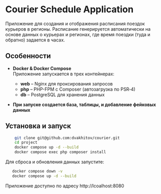 # Courier Schedule Application

Приложение для создания и отображения расписания поездок курьеров в регионы. Расписание генерируется автоматически на основе данных о курьерах и регионах, где время поездки (туда и обратно) задается в часах.

## Особенности

- **Docker & Docker Compose**  
  Приложение запускается в трех контейнерах:
    - **web** – Nginx для проксирования запросов
    - **php** – PHP-FPM с Composer (автозагрузка по PSR‑4)
    - **db** – PostgreSQL для хранения данных
  

- **При запуске создается база, таблицы, и добавление фейковых данных**  
 
## Установка и запуск

   ```bash
       git clone git@github.com:dvakhitov/courier.git
       cd project
       docker compose up -d --build
       docker compose exec php composer install
   ```

Для сброса и обновления данных запустите:
   ```bash
      docker compose down -v
      docker compose up -d --build
   ```

Приложение доступно по адресу http://lcoalhost:8080
